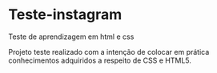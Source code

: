 # Teste-instagram
Teste de aprendizagem em html e css

Projeto teste realizado com a intenção de colocar em prática conhecimentos adquiridos a respeito de CSS e HTML5.
